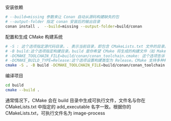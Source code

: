 #

安装依赖

```sh
# --build=missing 参数来让 Conan 自动从源码构建缺失的包
# --output-folder 指定 conan 安装后的输出目录
conan install .  --build=missing --output-folder=build/conan
```
配置和生成 CMake 构建系统

```sh
# -S : 这个选项指定源代码目录。. 表示当前目录，即包含 CMakeLists.txt 文件的目录。
# -B build:这个选项指定构建目录。build 是你希望 CMake 将生成的构建文件（如 Makefile 或项目文件）放置的目录。如果该目录不存在，CMake 会自动创建它。
# -DCMAKE_TOOLCHAIN_FILE=build/conan/conan_toolchain.cmake: 这个选项告诉 CMake 使用 build/conan/conan_toolchain.cmake 文件作为工具链文件。工具链文件包含了编译器、链接器和其他构建工具的配置，通常是由 Conan 生成的，用于确保你的项目使用正确的依赖和编译设置。
# -DCMAKE_BUILD_TYPE=Release:这个选项设置构建类型为 Release。CMake 支持多种构建类型，如 Debug、Release、RelWithDebInfo 和 MinSizeRel。Release 构建类型通常会启用优化并禁用调试信息，以生成高效的可执行文件。
cmake -S . -B build -DCMAKE_TOOLCHAIN_FILE=build/conan/conan_toolchain.cmake -DCMAKE_BUILD_TYPE=Release
```

编译项目

```sh
cd build
cmake --build .
```

通常情况下，CMake 会在 build 目录中生成可执行文件，文件名与你在 CMakeLists.txt 中指定的 add_executable 名字一致。根据你的 CMakeLists.txt，可执行文件名为 image-process

